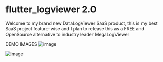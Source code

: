 # flutter_logviewer 2.0

Welcome to my brand new DataLogViewer SaaS product, this is my best SaaS project 
feature-wise and I plan to release this as a FREE and OpenSource alternative to industry leader MegaLogViewer

DEMO IMAGES
![image](https://github.com/user-attachments/assets/11803249-307b-4a90-9bf4-b6e9cbdad3b7)

![image](https://github.com/user-attachments/assets/6019c392-9cf3-457c-9ce4-d460e9543a48)


